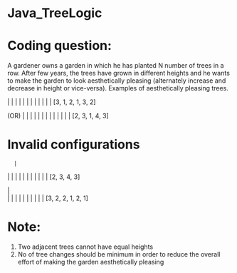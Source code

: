 # Java_TreeLogic

# Coding question:

A gardener owns a garden in which he has planted N number of trees in a row. After few years, the trees have grown in different heights and he wants to make the garden to look aesthetically pleasing (alternately increase and decrease in height or vice-versa). Examples of aesthetically pleasing trees.

|               |
|       |       |   |
|   |   |   |   |   |     [3, 1, 2, 1, 3, 2]

(OR) 
            |
    |       |     |
|   |       |     |
|   |   |   |     |     [2, 3, 1, 4, 3]

# Invalid configurations
      |
   |  |   |
|  |  |   |
|  |  |   |   [2, 3, 4, 3]

           
|            
|   |   |        |
|   |   |   |    |  |   [3, 2, 2, 1, 2, 1] 

# Note:

1. Two adjacent trees cannot have equal heights
2. No of tree changes should be minimum in order to reduce the overall effort of making the garden aesthetically pleasing
